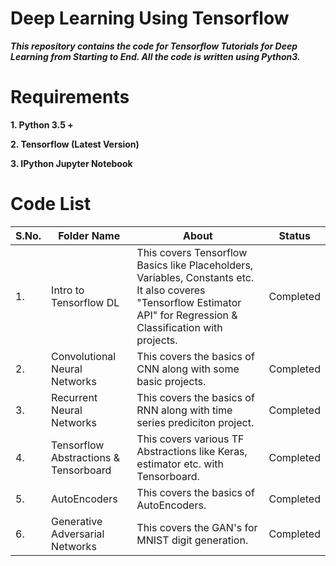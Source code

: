 # Deep Learning Using Tensorflow

***This repository contains the code for Tensorflow Tutorials for Deep Learning from Starting to End. All the code is written using Python3.***

# Requirements

**1. Python 3.5 +**

**2. Tensorflow (Latest Version)**

**3. IPython Jupyter Notebook**


# Code List

| S.No. |         Folder Name              |                       About                             |         Status           |
| ----- | -------------------------------- | ------------------------------------------------------- | ------------------------ |
|   1.  |  Intro to Tensorflow DL          | This covers Tensorflow Basics like Placeholders, Variables, Constants etc. It also coveres "Tensorflow Estimator API" for Regression & Classification with projects.|      Completed             |
|   2.  |  Convolutional Neural Networks   | This covers the basics of CNN along with some basic projects.|    Completed          |
|   3.  |  Recurrent Neural Networks       | This covers the basics of RNN along with time series prediciton project. |  Completed|
|   4.  |Tensorflow Abstractions & Tensorboard|This covers various TF Abstractions like Keras, estimator etc. with Tensorboard.| Completed|
|   5.  |         AutoEncoders             | This covers the basics of AutoEncoders.                  |         Completed     |
|   6.  | Generative Adversarial Networks  | This covers the GAN's for MNIST digit generation.        |       Completed       |
